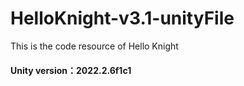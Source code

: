 # HelloKnight-v3.1-unityFile

This is the code resource of Hello Knight

#### Unity version：2022.2.6f1c1


